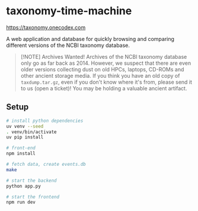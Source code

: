 # taxonomy-time-machine

https://taxonomy.onecodex.com

A web application and database for quickly browsing and comparing different
versions of the NCBI taxonomy database.


> [!NOTE] Archives Wanted!
> Archives of the NCBI taxonomy database only go as far
back as 2014. However, we suspect that there are even older versions collecting
dust on old HPCs, laptops, CD-ROMs and other ancient storage media. If you
think you have an old copy of `taxdump.tar.gz`, even if you don't know where
it's from, please send it to us (open a ticket)! You may be holding a valuable
ancient artifact.

## Setup

```sh
# install python dependencies
uv venv --seed
. venv/bin/activate
uv pip install

# front-end
npm install

# fetch data, create events.db
make

# start the backend
python app.py

# start the frontend
npm run dev
```
